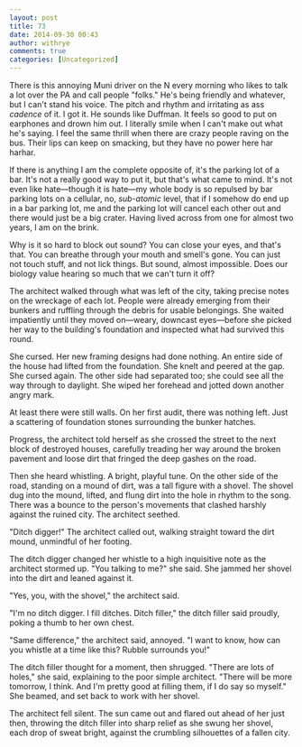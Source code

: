 ```yaml
---
layout: post
title: 73
date: 2014-09-30 00:43
author: withrye
comments: true
categories: [Uncategorized]
---
```

There is this annoying Muni driver on the N every morning who likes to talk a lot over the PA and call people "folks." He's being friendly and whatever, but I can't stand his voice. The pitch and rhythm and irritating as ass <i>cadence</i> of it. I got it. He sounds like Duffman. It feels so good to put on earphones and drown him out. I literally smile when I can't make out what he's saying. I feel the same thrill when there are crazy people raving on the bus. Their lips can keep on smacking, but they have no power here har harhar.

If there is anything I am the complete opposite of, it's the parking lot of a bar. It's not a really good way to put it, but that's what came to mind. It's not even like hate&mdash;though it is hate&mdash;my whole body is so repulsed by bar parking lots on a cellular, no, <i>sub-atomic</i> level, that if I somehow do end up in a bar parking lot, me and the parking lot will cancel each other out and there would just be a big crater. Having lived across from one for almost two years, I am on the brink. 

Why is it so hard to block out sound? You can close your eyes, and that's that. You can breathe through your mouth and smell's gone. You can just not touch stuff, and not lick things. But sound, almost impossible. Does our biology value hearing so much that we can't turn it off?

The architect walked through what was left of the city, taking precise notes on the wreckage of each lot. People were already emerging from their bunkers and ruffling through the debris for usable belongings. She waited impatiently until they moved on&mdash;weary, downcast eyes&mdash;before she picked her way to the building's foundation and inspected what had survived this round. 

She cursed. Her new framing designs had done nothing. An entire side of the house had lifted from the foundation. She knelt and peered at the gap. She cursed again. The other side had separated too; she could see all the way through to daylight. She wiped her forehead and jotted down another angry mark.

At least there were still walls. On her first audit, there was nothing left. Just a scattering of foundation stones surrounding the bunker hatches. 

Progress, the architect told herself as she crossed the street to the next block of destroyed houses, carefully treading her way around the broken pavement and loose dirt that fringed the deep gashes on the road.

Then she heard whistling. A bright, playful tune. On the other side of the road, standing on a mound of dirt, was a tall figure with a shovel. The shovel dug into the mound, lifted, and flung dirt into the hole in rhythm to the song. There was a bounce to the person's movements that clashed harshly against the ruined city. The architect seethed.

"Ditch digger!" The architect called out, walking straight toward the dirt mound, unmindful of her footing.

The ditch digger changed her whistle to a high inquisitive note as the architect stormed up. "You talking to me?" she said. She jammed her shovel  into the dirt and leaned against it.

"Yes, you, with the shovel," the architect said.

"I'm no ditch digger. I fill ditches. Ditch filler," the ditch filler said proudly, poking a thumb to her own chest.

"Same difference," the architect said, annoyed. "I want to know, how can you whistle at a time like this? Rubble surrounds you!"

The ditch filler thought for a moment, then shrugged. "There are lots of holes," she said, explaining to the poor simple architect. "There will be more tomorrow, I think. And I'm pretty good at filling them, if I do say so myself." She beamed, and set back to work with her shovel.

The architect fell silent. The sun came out and flared out ahead of her just then, throwing the ditch filler into sharp relief as she swung her shovel, each drop of sweat bright, against the crumbling silhouettes of a fallen city.





